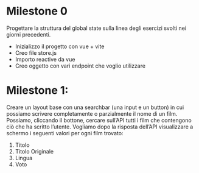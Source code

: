 # Milestone 0
Progettare la struttura del global state sulla linea degli esercizi svolti nei giorni precedenti.
- Inizializzo il progetto con vue + vite
- Creo file store.js
- Importo reactive da vue
- Creo oggetto con vari endpoint che voglio utilizzare

# Milestone 1:
Creare un layout base con una searchbar (una input e un button) in cui possiamo scrivere completamente o parzialmente il nome di un film. Possiamo, cliccando il
bottone, cercare sull’API tutti i film che contengono ciò che ha scritto l’utente. Vogliamo dopo la risposta dell’API visualizzare a schermo i seguenti valori per ogni
film trovato:
1. Titolo
2. Titolo Originale
3. Lingua
4. Voto